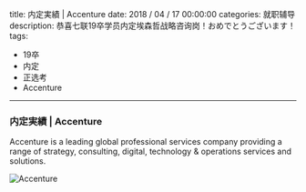 title: 内定実績 | Accenture
date: 2018 / 04 / 17 00:00:00
categories: 就职辅导
description: 恭喜七联19卒学员内定埃森哲战略咨询岗！おめでとうございます！
tags: 
- 19卒
- 内定
- 正选考
- Accenture

---

### 内定実績 | Accenture

Accenture is a leading global professional services company providing a range of strategy, consulting, digital, technology & operations services and solutions.

![Accenture](http://wx4.sinaimg.cn/mw690/a9a40e85gy1fqg0dhszkvj20tz0u5q5k.jpg)
